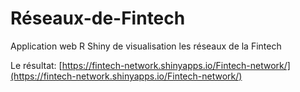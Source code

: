 # Réseaux-de-Fintech

Application web R Shiny de visualisation les réseaux de la Fintech

Le résultat: [https://fintech-network.shinyapps.io/Fintech-network/](https://fintech-network.shinyapps.io/Fintech-network/)
